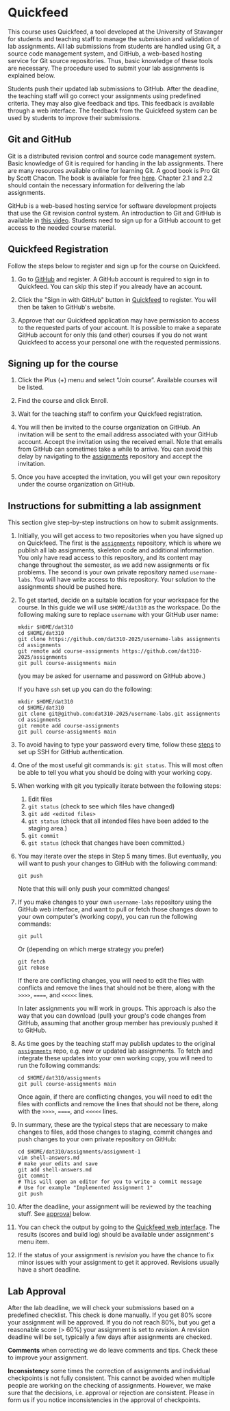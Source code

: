 # Quickfeed

This course uses Quickfeed, a tool developed at the University of Stavanger
for students and teaching staff to manage the submission and validation of
lab assignments. All lab submissions from students are handled using Git,
a source code management system, and GitHub, a web-based hosting service for
Git source repositories. Thus, basic knowledge of these tools are necessary.
The procedure used to submit your lab assignments is explained below.

Students push their updated lab submissions to GitHub. 
After the deadline, the teaching staff will go correct your assignments using predefined criteria. They may also give feedback and tips.
This feedback is available through a web interface. The feedback from the
Quickfeed system can be used by students to improve their submissions.


## Git and GitHub

Git is a distributed revision control and source code management system. Basic
knowledge of Git is required for handing in the lab assignments. There are many
resources available online for learning Git. A good book is Pro Git by Scott
Chacon. The book is available for free [here](https://git-scm.com/book).
Chapter 2.1 and 2.2 should contain the necessary information for delivering the
lab assignments.

GitHub is a web-based hosting service for software development projects that
use the Git revision control system. An introduction to Git and GitHub is
available in [this video](http://youtu.be/U8GBXvdmHT4). Students need to sign
up for a GitHub account to get access to the needed course material.

## Quickfeed Registration

Follow the steps below to register and sign up for the course on Quickfeed.

1. Go to [GitHub](http://github.com) and register. A GitHub account is required
   to sign in to Quickfeed. You can skip this step if you already have an
   account.

2. Click the "Sign in with GitHub" button in
   [Quickfeed](https://uis.itest.run) to register. You will then be
   taken to GitHub's website.

3. Approve that our Quickfeed application may have permission to access to the
   requested parts of your account. It is possible to make a separate GitHub
   account for only this (and other) courses if you do not want Quickfeed to
   access your personal one with the requested permissions.

## Signing up for the course

1. Click the Plus (+) menu and select “Join course”. Available courses will be listed.

2. Find the course and click Enroll.

3. Wait for the teaching staff to confirm your Quickfeed registration.

4. You will then be invited to the course organization on GitHub.
   An invitation will be sent to the email address associated with your GitHub account.
   Accept the invitation using the received email.
   Note that emails from GitHub can sometimes take a while to arrive.
   You can avoid this delay by navigating to the [assignments](https://github.com/dat320-2025/assignments)
   repository and accept the invitation.

5. Once you have accepted the invitation, you will get your own repository under the course organization on GitHub.

## Instructions for submitting a lab assignment

This section give step-by-step instructions on how to submit assignments.

1. Initially, you will get access to two repositories when you have signed up on Quickfeed.
   The first is the [`assignments`](https://github.com/dat310-2025/assignments)
   repository, which is where we publish all lab assignments, skeleton code
   and additional information.
   You only have read access to this repository, and its content may change
   throughout the semester, as we add new assignments or fix problems.
   The second is your own private repository named `username-labs`.
   You will have write access to this repository.
   Your solution to the assignments should be pushed here.

2. To get started, decide on a suitable location for your workspace for the course.
   In this guide we will use `$HOME/dat310` as the workspace. Do the following
   making sure to replace `username` with your GitHub user name: 

   ```console
   mkdir $HOME/dat310
   cd $HOME/dat310
   git clone https://github.com/dat310-2025/username-labs assignments
   cd assignments
   git remote add course-assignments https://github.com/dat310-2025/assignments
   git pull course-assignments main
   ```

   (you may be asked for username and password on GitHub above.)

   If you have `ssh` set up you can do the following:
   ```console
   mkdir $HOME/dat310
   cd $HOME/dat310
   git clone git@github.com:dat310-2025/username-labs.git assignments
   cd assignments
   git remote add course-assignments 
   git pull course-assignments main
   ```

3. To avoid having to type your password every time, follow these
   [steps](github-ssh.md)
   to set up SSH for GitHub authentication.

4. One of the most useful git commands is: `git status`. This will most often
   be able to tell you what you should be doing with your working copy.

5. When working with git you typically iterate between the following steps:

    1. Edit files
    2. `git status` (check to see which files have changed)
    3. `git add <edited files>`
    4. `git status` (check that all intended files have been added to the staging area.)
    5. `git commit`
    6. `git status` (check that changes have been committed.)

6. You may iterate over the steps in Step 5 many times. But eventually,
   you will want to push your changes to GitHub with the following command:

   ```console
   git push
   ```

   Note that this will only push your committed changes!

7. If you make changes to your own `username-labs` repository using the GitHub
   web interface, and want to pull or fetch those changes down to your own
   computer's (working copy), you can run the following commands:

   ```console
   git pull
   ```

   Or (depending on which merge strategy you prefer)

   ```console
   git fetch
   git rebase
   ```

   If there are conflicting changes, you will need to edit the files
   with conflicts and remove the lines that should not be there, along with the
   `>>>>`, `====`, and `<<<<<` lines.

   In later assignments you will work in groups. This approach is also the way that
   you can download (pull) your group's code changes from GitHub, assuming that
   another group member has previously pushed it to GitHub.

8. As time goes by the teaching staff may publish updates to the
   original [`assignments`](https://github.com/dat310-2025/assignments) repo,
   e.g. new or updated lab assignments. To fetch and integrate these
   updates into your own working copy, you will need to run the following commands:

   ```console
   cd $HOME/dat310/assignments
   git pull course-assignments main
   ```

   Once again, if there are conflicting changes, you will need to edit the files
   with conflicts and remove the lines that should not be there, along with the
   `>>>>`, `====`, and `<<<<<` lines.

9. In summary, these are the typical steps that are necessary to make changes to
   files, add those changes to staging, commit changes and push changes to your
   own private repository on GitHub:

   ```console
   cd $HOME/dat310/assignments/assignment-1
   vim shell-answers.md
   # make your edits and save
   git add shell-answers.md
   git commit
   # This will open an editor for you to write a commit message
   # Use for example "Implemented Assignment 1"
   git push
   ```

10. After the deadline, your assignment will be reviewed by the teaching stuff. See [approval](#lab-approval) below.

11. You can check the output by going to the [Quickfeed web
    interface](http://uis.itest.run/). The results (scores and build log) should be
    available under assignment's menu item.

12. If the status of your assignment is *revision* you have the chance to fix minor issues with your assignment to get it approved. Revisions usually have a short deadline.

## Lab Approval

After the lab deadline, we will check your submissions based on a predefined checklist. This check is done manually.
If you get 80% score your assignment will be approved.
If you do not reach 80%, but you get a reasonable score (> 60%) your assignment is set to *revision*. A revision deadline will be set, typically a few days after assignments are checked.

**Comments** when correcting we do leave comments and tips. Check these to improve your assignment.

**Inconsistency** some times the correction of assignments and individual checkpoints is not fully consistent. This cannot be avoided when multiple people are working on the checking of assignments. 
However, we make sure that the decisions, i.e. approval or rejection are consistent. Please in form us if you notice inconsistencies in the approval of checkpoints.





